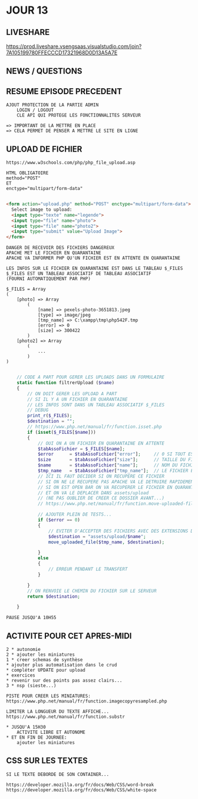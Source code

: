 # JOUR 13

## LIVESHARE

https://prod.liveshare.vsengsaas.visualstudio.com/join?7A105199780FFECCCD17321968D0D13A5A7E

## NEWS / QUESTIONS

## RESUME EPISODE PRECEDENT

    AJOUT PROTECTION DE LA PARTIE ADMIN
        LOGIN / LOGOUT
        CLE API QUI PROTEGE LES FONCTIONNALITES SERVEUR
        
    => IMPORTANT DE LA METTRE EN PLACE
    => CELA PERMET DE PENSER A METTRE LE SITE EN LIGNE

## UPLOAD DE FICHIER

    https://www.w3schools.com/php/php_file_upload.asp

    HTML OBLIGATOIRE
    method="POST"
    ET
    enctype="multipart/form-data"

```html

<form action="upload.php" method="POST" enctype="multipart/form-data">
  Select image to upload:
  <input type="texte" name="legende">
  <input type="file" name="photo">
  <input type="file" name="photo2">
  <input type="submit" value="Upload Image">
</form>

```

    DANGER DE RECEVOIR DES FICHIERS DANGEREUX
    APACHE MET LE FICHIER EN QUARANTAINE
    APACHE VA INFORMER PHP QU'UN FICHIER EST EN ATTENTE EN QUARANTAINE

    LES INFOS SUR LE FICHIER EN QUARANTAINE EST DANS LE TABLEAU $_FILES
    $_FILES EST UN TABLEAU ASSOCIATIF DE TABLEAU ASSOCIATIF
    (FOURNI AUTOMATIQUEMENT PAR PHP)

    $_FILES = Array
    (
        [photo] => Array
            (
                [name] => pexels-photo-3651813.jpeg
                [type] => image/jpeg
                [tmp_name] => C:\xampp\tmp\php542F.tmp
                [error] => 0
                [size] => 300422
            )
        [photo2] => Array
            (
                ...
            )
    )

```php

    // CODE A PART POUR GERER LES UPLOADS DANS UN FORMULAIRE
    static function filtrerUpload ($name)
    {
        // ON DOIT GERER LES UPLOAD A PART
        // SI IL Y A UN FICHIER EN QUARANTAINE
        // LES INFOS SONT DANS UN TABLEAU ASSOCIATIF $_FILES
        // DEBUG
        print_r($_FILES);
        $destination = "";
        // https://www.php.net/manual/fr/function.isset.php
        if (isset($_FILES[$name]))
        {
            // OUI ON A UN FICHIER EN QUARANTAINE EN ATTENTE
            $tabAssoFichier = $_FILES[$name];
            $error      = $tabAssoFichier["error"];     // 0 SI TOUT EST BIEN TRANSFERE
            $size       = $tabAssoFichier["size"];      // TAILLE DU FICHIER EN OCTETS
            $name       = $tabAssoFichier["name"];      // NOM DU FICHIER ORIGINAL
            $tmp_name   = $tabAssoFichier["tmp_name"];  // LE FICHIER EN QUARANTAINE
            // ICI IL FAUT DECIDER SI ON RECUPERE CE FICHIER
            // SI ON NE LE RECUPERE PAS APACHE VA LE DETRUIRE RAPIDEMENT... 
            // SI ON EST OPEN BAR ON VA RECUPERER LE FICHIER EN QUARANTAINE 
            // ET ON VA LE DEPLACER DANS assets/upload 
            // (NE PAS OUBLIER DE CREER CE DOSSIER AVANT...)
            // https://www.php.net/manual/fr/function.move-uploaded-file.php

            // AJOUTER PLEIN DE TESTS...
            if ($error == 0)
            {
                // EVITER D'ACCEPTER DES FICHIERS AVEC DES EXTENSIONS DANGEREUSES
                $destination = "assets/upload/$name";
                move_uploaded_file($tmp_name, $destination);

            }
            else
            {
                // ERREUR PENDANT LE TRANSFERT
            }

        }
        // ON RENVOIE LE CHEMIN DU FICHIER SUR LE SERVEUR
        return $destination;

    }

```

    PAUSE JUSQU'A 10H55

## ACTIVITE POUR CET APRES-MIDI

    2 * autonomie
    2 * ajouter les miniatures
    1 * creer schemas de synthèse
    * ajouter plus automatisation dans le crud
    * compléter UPDATE pour upload
    * exercices
    * revenir sur des points pas assez clairs...
    3 * nsp (sieste...)

    PISTE POUR CREER LES MINIATURES:
    https://www.php.net/manual/fr/function.imagecopyresampled.php

    LIMITER LA LONGUEUR DU TEXTE AFFICHE...
    https://www.php.net/manual/fr/function.substr

    * JUSQU'A 15H30
        ACTIVITE LIBRE ET AUTONOME
    * ET EN FIN DE JOURNEE:
        ajouter les miniatures
  

## CSS SUR LES TEXTES

    SI LE TEXTE DEBORDE DE SON CONTAINER...
    
    https://developer.mozilla.org/fr/docs/Web/CSS/word-break
    https://developer.mozilla.org/fr/docs/Web/CSS/white-space
